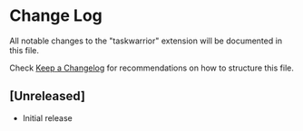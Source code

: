 # Change Log

All notable changes to the "taskwarrior" extension will be documented in this file.

Check [Keep a Changelog](http://keepachangelog.com/) for recommendations on how to structure this file.

## [Unreleased]

- Initial release